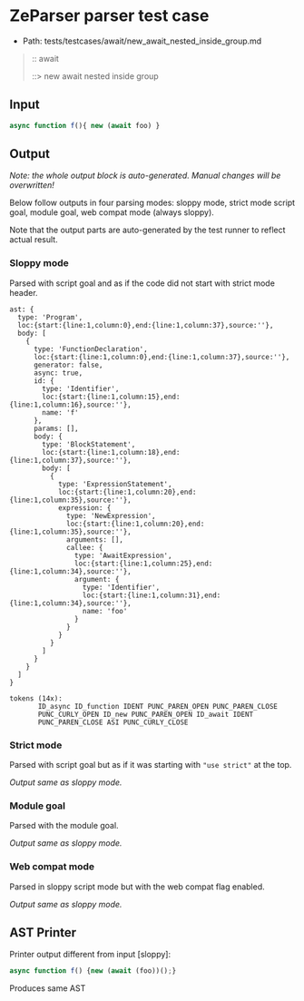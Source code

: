 # ZeParser parser test case

- Path: tests/testcases/await/new_await_nested_inside_group.md

> :: await
>
> ::> new await nested inside group

## Input

`````js
async function f(){ new (await foo) }
`````

## Output

_Note: the whole output block is auto-generated. Manual changes will be overwritten!_

Below follow outputs in four parsing modes: sloppy mode, strict mode script goal, module goal, web compat mode (always sloppy).

Note that the output parts are auto-generated by the test runner to reflect actual result.

### Sloppy mode

Parsed with script goal and as if the code did not start with strict mode header.

`````
ast: {
  type: 'Program',
  loc:{start:{line:1,column:0},end:{line:1,column:37},source:''},
  body: [
    {
      type: 'FunctionDeclaration',
      loc:{start:{line:1,column:0},end:{line:1,column:37},source:''},
      generator: false,
      async: true,
      id: {
        type: 'Identifier',
        loc:{start:{line:1,column:15},end:{line:1,column:16},source:''},
        name: 'f'
      },
      params: [],
      body: {
        type: 'BlockStatement',
        loc:{start:{line:1,column:18},end:{line:1,column:37},source:''},
        body: [
          {
            type: 'ExpressionStatement',
            loc:{start:{line:1,column:20},end:{line:1,column:35},source:''},
            expression: {
              type: 'NewExpression',
              loc:{start:{line:1,column:20},end:{line:1,column:35},source:''},
              arguments: [],
              callee: {
                type: 'AwaitExpression',
                loc:{start:{line:1,column:25},end:{line:1,column:34},source:''},
                argument: {
                  type: 'Identifier',
                  loc:{start:{line:1,column:31},end:{line:1,column:34},source:''},
                  name: 'foo'
                }
              }
            }
          }
        ]
      }
    }
  ]
}

tokens (14x):
       ID_async ID_function IDENT PUNC_PAREN_OPEN PUNC_PAREN_CLOSE
       PUNC_CURLY_OPEN ID_new PUNC_PAREN_OPEN ID_await IDENT
       PUNC_PAREN_CLOSE ASI PUNC_CURLY_CLOSE
`````

### Strict mode

Parsed with script goal but as if it was starting with `"use strict"` at the top.

_Output same as sloppy mode._

### Module goal

Parsed with the module goal.

_Output same as sloppy mode._

### Web compat mode

Parsed in sloppy script mode but with the web compat flag enabled.

_Output same as sloppy mode._

## AST Printer

Printer output different from input [sloppy]:

````js
async function f() {new (await (foo))();}
````

Produces same AST
